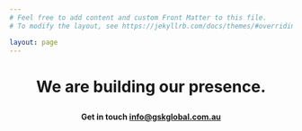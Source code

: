 ```yaml
---
# Feel free to add content and custom Front Matter to this file.
# To modify the layout, see https://jekyllrb.com/docs/themes/#overriding-theme-defaults

layout: page
---
```

<h1>
<p style="text-align:center">
We are building our presence. 
</p>
</h1>

<h4>
<p style="text-align:center">
Get in touch <a href="mailto:info@gskglobal.com.au">info@gskglobal.com.au</a>
</p>
</h4>